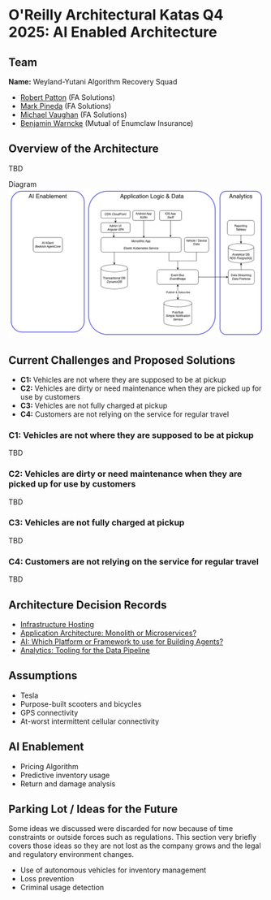 # O'Reilly Architectural Katas Q4 2025: AI Enabled Architecture

## Team
**Name:** Weyland-Yutani Algorithm Recovery Squad
- [Robert Patton](https://www.linkedin.com/in/rpatton/) (FA Solutions)
- [Mark Pineda](https://www.linkedin.com/in/mark-pineda-b62b98b/) (FA Solutions)
- [Michael Vaughan](https://www.linkedin.com/in/michael-vaughan-5a33618/) (FA Solutions)
- [Benjamin Warncke](https://www.linkedin.com/in/benjaminwarncke/) (Mutual of Enumclaw Insurance)

## Overview of the Architecture
TBD

Diagram
![Top-Level Architecture Diagram](diagrams/top-level-architecture.png)

## Current Challenges and Proposed Solutions
- **C1:** Vehicles are not where they are supposed to be at pickup
- **C2:** Vehicles are dirty or need maintenance when they are picked up for use by customers
- **C3:** Vehicles are not fully charged at pickup
- **C4:** Customers are not relying on the service for regular travel 

### C1: Vehicles are not where they are supposed to be at pickup
TBD

### C2: Vehicles are dirty or need maintenance when they are picked up for use by customers
TBD

### C3: Vehicles are not fully charged at pickup
TBD

### C4: Customers are not relying on the service for regular travel
TBD

## Architecture Decision Records
- [Infrastructure Hosting](adr/ADR-Cloud.md)
- [Application Architecture: Monolith or Microservices?](adr/ADR-Monolith.md)
- [AI: Which Platform or Framework to use for Building Agents?](adr/ADR-AI-Agent.md)
- [Analytics: Tooling for the Data Pipeline](adr/ADR-Data-Pipeline.md)

## Assumptions
- Tesla
- Purpose-built scooters and bicycles
- GPS connectivity
- At-worst intermittent cellular connectivity

## AI Enablement
- Pricing Algorithm
- Predictive inventory usage
- Return and damage analysis

## Parking Lot / Ideas for the Future
Some ideas we discussed were discarded for now because of time constraints or 
outside forces such as regulations. This section very briefly covers those ideas so they are
not lost as the company grows and the legal and regulatory environment changes.

- Use of autonomous vehicles for inventory management
- Loss prevention
- Criminal usage detection